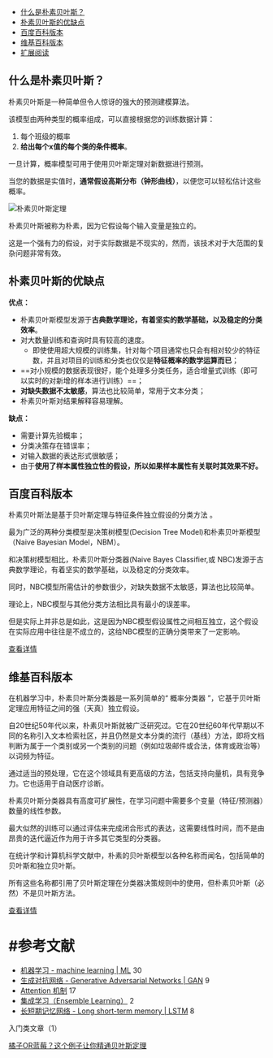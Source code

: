 - [什么是朴素贝叶斯？](https://easyai.tech/ai-definition/naive-bayes-classifier/#what)
- [朴素贝叶斯的优缺点](https://easyai.tech/ai-definition/naive-bayes-classifier/#yqd)
- [百度百科版本](https://easyai.tech/ai-definition/naive-bayes-classifier/#baidu)
- [维基百科版本](https://easyai.tech/ai-definition/naive-bayes-classifier/#baidu)
- [扩展阅读](https://easyai.tech/ai-definition/naive-bayes-classifier/#links)

## 什么是朴素贝叶斯？

朴素贝叶斯是一种简单但令人惊讶的强大的预测建模算法。

该模型由两种类型的概率组成，可以直接根据您的训练数据计算：

1. 每个班级的概率
2. **给出每个x值的每个类的条件概率**。

一旦计算，概率模型可用于使用贝叶斯定理对新数据进行预测。

当您的数据是实值时，**通常假设高斯分布（钟形曲线）**，以便您可以轻松估计这些概率。

![朴素贝叶斯定理](https://easy-ai.oss-cn-shanghai.aliyuncs.com/2019-04-29-133628.jpg)

朴素贝叶斯被称为朴素，因为它假设每个输入变量是独立的。

这是一个强有力的假设，对于实际数据是不现实的，然而，该技术对于大范围的复杂问题非常有效。

 

## 朴素贝叶斯的优缺点

**优点：**

- 朴素贝叶斯模型发源于**古典数学理论，有着坚实的数学基础，以及稳定的分类效率**。
- 对大数量训练和查询时具有较高的速度。
  - 即使使用超大规模的训练集，针对每个项目通常也只会有相对较少的特征数，并且对项目的训练和分类也仅仅是**特征概率的数学运算而已**；
- ==对小规模的数据表现很好，能个处理多分类任务，适合增量式训练（即可以实时的对新增的样本进行训练）==；
- **对缺失数据不太敏感**，算法也比较简单，常用于文本分类；
- 朴素贝叶斯对结果解释容易理解。

 

**缺点：**

- 需要计算先验概率；
- 分类决策存在错误率；
- 对输入数据的表达形式很敏感；
- 由于**使用了样本属性独立性的假设，所以如果样本属性有关联时其效果不好。**





## 百度百科版本

朴素贝叶斯法是基于贝叶斯定理与特征条件独立假设的分类方法 。

最为广泛的两种分类模型是决策树模型(Decision Tree Model)和朴素贝叶斯模型（Naive Bayesian Model，NBM）。



和决策树模型相比，朴素贝叶斯分类器(Naive Bayes Classifier,或 NBC)发源于古典数学理论，有着坚实的数学基础，以及稳定的分类效率。

同时，NBC模型所需估计的参数很少，对缺失数据不太敏感，算法也比较简单。



理论上，NBC模型与其他分类方法相比具有最小的误差率。

但是实际上并非总是如此，这是因为NBC模型假设属性之间相互独立，这个假设在实际应用中往往是不成立的，这给NBC模型的正确分类带来了一定影响。

[查看详情](https://baike.baidu.com/item/朴素贝叶斯)

 

## 维基百科版本

在机器学习中，朴素贝叶斯分类器是一系列简单的“ 概率分类器 ”，它基于贝叶斯定理应用特征之间的强（天真）独立假设。

自20世纪50年代以来，朴素贝叶斯就被广泛研究过。它在20世纪60年代早期以不同的名称引入文本检索社区，并且仍然是文本分类的流行（基线）方法，即将文档判断为属于一个类别或另一个类别的问题（例如垃圾邮件或合法，体育或政治等）以词频为特征。



通过适当的预处理，它在这个领域具有更高级的方法，包括支持向量机，具有竞争力。它也适用于自动医疗诊断。

朴素贝叶斯分类器具有高度可扩展性，在学习问题中需要多个变量（特征/预测器）数量的线性参数。

最大似然的训练可以通过评估来完成闭合形式的表达，这需要线性时间，而不是由昂贵的迭代逼近作为用于许多其它类型的分类器。

在统计学和计算机科学文献中，朴素的贝叶斯模型以各种名称而闻名，包括简单的贝叶斯和独立贝叶斯。

所有这些名称都引用了贝叶斯定理在分类器决策规则中的使用，但朴素贝叶斯（必然）不是贝叶斯方法。

[查看详情](https://en.wikipedia.org/wiki/Naive_Bayes_classifier)





# #参考文献

- [机器学习 - machine learning | ML](https://easyai.tech/ai-definition/machine-learning/) 30
- [生成对抗网络 - Generative Adversarial Networks | GAN](https://easyai.tech/ai-definition/gan/) 9
- [Attention 机制](https://easyai.tech/ai-definition/attention/) 17
- [集成学习（Ensemble Learning）](https://easyai.tech/ai-definition/ensemble-learning/) 2
- [长短期记忆网络 - Long short-term memory | LSTM](https://easyai.tech/ai-definition/lstm/) 8



入门类文章（1）

[橘子OR蓝莓？这个例子让你精通贝叶斯定理](https://mp.weixin.qq.com/s/b2fcZzEQKE7xMrUaRRrKAw)